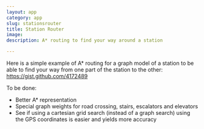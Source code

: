 ```yaml
---
layout: app
category: app
slug: stationsrouter
title: Station Router
image:
description: A* routing to find your way around a station

---
```


Here is a simple example of A* routing for a graph model of a station to be able to find your way from one part of the station to the other: https://gist.github.com/4172489

To be done:

* Better A* representation
* Special graph weights for road crossing, stairs, escalators and elevators
* See if using a cartesian grid search (instead of a graph search) using the GPS coordinates is easier and yields more accuracy